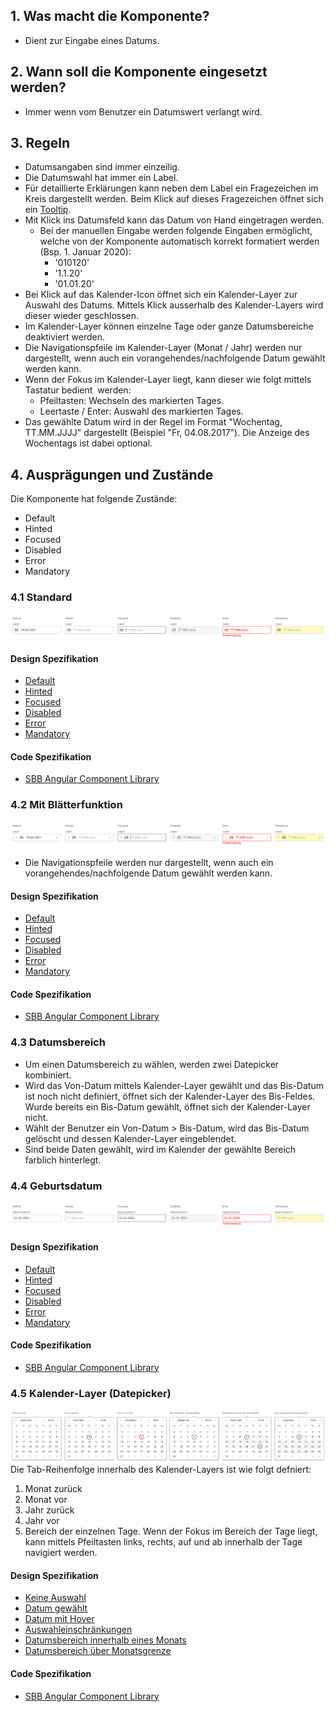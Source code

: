 ## 1. Was macht die Komponente?
* Dient zur Eingabe eines Datums.


## 2. Wann soll die Komponente eingesetzt werden?
* Immer wenn vom Benutzer ein Datumswert verlangt wird.


## 3. Regeln
* Datumsangaben sind immer einzeilig.
* Die Datumswahl hat immer ein Label.
* Für detaillierte Erklärungen kann neben dem Label ein Fragezeichen im Kreis dargestellt werden. Beim Klick auf dieses Fragezeichen öffnet sich ein [Tooltip](https://digital.sbb.ch/de/webapps/components/tooltip).
* Mit Klick ins Datumsfeld kann das Datum von Hand eingetragen werden.
    * Bei der manuellen Eingabe werden folgende Eingaben ermöglicht, welche von der Komponente automatisch korrekt formatiert werden (Bsp. 1. Januar 2020):
        * '010120'
        * '1.1.20'
        * '01.01.20'
* Bei Klick auf das Kalender-Icon öffnet sich ein Kalender-Layer zur Auswahl des Datums. Mittels Klick ausserhalb des Kalender-Layers wird dieser wieder geschlossen.
* Im Kalender-Layer können einzelne Tage oder ganze Datumsbereiche deaktiviert werden.
* Die Navigationspfeile im Kalender-Layer (Monat / Jahr) werden nur dargestellt, wenn auch ein vorangehendes/nachfolgende Datum gewählt werden kann.
* Wenn der Fokus im Kalender-Layer liegt, kann dieser wie folgt mittels Tastatur bedient  werden:
    * Pfeiltasten: Wechseln des markierten Tages.
    * Leertaste / Enter: Auswahl des markierten Tages.
* Das gewählte Datum wird in der Regel im Format "Wochentag, TT.MM.JJJJ" dargestellt (Beispiel "Fr, 04.08.2017"). Die Anzeige des Wochentags ist dabei optional.


## 4. Ausprägungen und Zustände 
Die Komponente hat folgende Zustände:
* Default
* Hinted
* Focused
* Disabled
* Error
* Mandatory

### 4.1 Standard
![Darstellung der Komponente Datumsauswahl in der Standard Ausprägung](https://raw.githubusercontent.com/sbb-design-systems/design-system-webapp-documentation/master/documentation/components/datepicker/images/Dateinput_Default.png 'class: image')

#### Design Spezifikation
* [Default](https://www.sketch.com/s/58b25e4c-bf9c-4f74-973f-503538fcbea2/a/QqD1rL#Inspector)
* [Hinted](https://www.sketch.com/s/58b25e4c-bf9c-4f74-973f-503538fcbea2/a/jggqqgm#Inspector)
* [Focused](https://www.sketch.com/s/58b25e4c-bf9c-4f74-973f-503538fcbea2/a/xz0QdJ#Inspector)
* [Disabled](https://www.sketch.com/s/58b25e4c-bf9c-4f74-973f-503538fcbea2/a/EAeG9d#Inspector)
* [Error](https://www.sketch.com/s/58b25e4c-bf9c-4f74-973f-503538fcbea2/a/j14rDm#Inspector)
* [Mandatory](https://www.sketch.com/s/58b25e4c-bf9c-4f74-973f-503538fcbea2/a/dllqqlL#Inspector)

#### Code Spezifikation
* [SBB Angular Component Library](https://sbb-angular.app.sbb.ch/business/components/datepicker)

### 4.2 Mit Blätterfunktion
![Darstellung der Komponente Datumsauswahl mit Blätterfunktion](https://raw.githubusercontent.com/sbb-design-systems/design-system-webapp-documentation/master/documentation/components/datepicker/images/Dateinput_Pageable.png 'class: image')
* Die Navigationspfeile werden nur dargestellt, wenn auch ein vorangehendes/nachfolgende Datum gewählt werden kann.

#### Design Spezifikation
* [Default](https://www.sketch.com/s/58b25e4c-bf9c-4f74-973f-503538fcbea2/a/dAgjvL#Inspector)
* [Hinted](https://www.sketch.com/s/58b25e4c-bf9c-4f74-973f-503538fcbea2/a/zxxOOxM#Inspector)
* [Focused](https://www.sketch.com/s/58b25e4c-bf9c-4f74-973f-503538fcbea2/a/zJyKZM#Inspector)
* [Disabled](https://www.sketch.com/s/58b25e4c-bf9c-4f74-973f-503538fcbea2/a/ZZVnR3#Inspector)
* [Error](https://www.sketch.com/s/58b25e4c-bf9c-4f74-973f-503538fcbea2/a/JRAJrk#Inspector)
* [Mandatory](https://www.sketch.com/s/58b25e4c-bf9c-4f74-973f-503538fcbea2/a/ZOO55O3#Inspector)

#### Code Spezifikation
* [SBB Angular Component Library](https://sbb-angular.app.sbb.ch/business/components/datepicker)

### 4.3 Datumsbereich
* Um einen Datumsbereich zu wählen, werden zwei Datepicker kombiniert.
* Wird das Von-Datum mittels Kalender-Layer gewählt und das Bis-Datum ist noch nicht definiert, öffnet sich der Kalender-Layer des Bis-Feldes. Wurde bereits ein Bis-Datum gewählt, öffnet sich der Kalender-Layer nicht.
* Wählt der Benutzer ein Von-Datum > Bis-Datum, wird das Bis-Datum gelöscht und dessen Kalender-Layer eingeblendet.
* Sind beide Daten gewählt, wird im Kalender der gewählte Bereich farblich hinterlegt.

### 4.4 Geburtsdatum
![Darstellung der Komponente Datumsauswahl zur Eingabe eines Geburtstages](https://raw.githubusercontent.com/sbb-design-systems/design-system-webapp-documentation/master/documentation/components/datepicker/images/Dateinput_Birthdate.png 'class: image')

#### Design Spezifikation
* [Default](https://www.sketch.com/s/58b25e4c-bf9c-4f74-973f-503538fcbea2/a/vjRQy4#Inspector)
* [Hinted](https://www.sketch.com/s/58b25e4c-bf9c-4f74-973f-503538fcbea2/a/47o5vD#Inspector)
* [Focused](https://www.sketch.com/s/58b25e4c-bf9c-4f74-973f-503538fcbea2/a/e0ld4P#Inspector)
* [Disabled](https://www.sketch.com/s/58b25e4c-bf9c-4f74-973f-503538fcbea2/a/GlodxO#Inspector)
* [Error](https://www.sketch.com/s/58b25e4c-bf9c-4f74-973f-503538fcbea2/a/OKeR8m#Inspector)
* [Mandatory](https://www.sketch.com/s/58b25e4c-bf9c-4f74-973f-503538fcbea2/a/Jnnppnk#Inspector)

#### Code Spezifikation
* [SBB Angular Component Library](https://sbb-angular.app.sbb.ch/business/components/datepicker)

### 4.5 Kalender-Layer (Datepicker)
![Darstellung der Komponente Datumsauswahl mit Kalenderdarstellung](https://raw.githubusercontent.com/sbb-design-systems/design-system-webapp-documentation/master/documentation/components/datepicker/images/Dateinput_Picker.png 'class: image')
Die Tab-Reihenfolge innerhalb des Kalender-Layers ist wie folgt defniert:
1. Monat zurück
2. Monat vor
3. Jahr zurück
4. Jahr vor
5. Bereich der einzelnen Tage. Wenn der Fokus im Bereich der Tage liegt, kann mittels Pfeiltasten links, rechts, auf und ab innerhalb der Tage navigiert werden.

#### Design Spezifikation
* [Keine Auswahl](https://www.sketch.com/s/58b25e4c-bf9c-4f74-973f-503538fcbea2/a/mYPKWP#Inspector)
* [Datum gewählt](https://www.sketch.com/s/58b25e4c-bf9c-4f74-973f-503538fcbea2/a/DaEwY4#Inspector)
* [Datum mit Hover](https://www.sketch.com/s/58b25e4c-bf9c-4f74-973f-503538fcbea2/a/j14rQb#Inspector)
* [Auswahleinschränkungen](https://www.sketch.com/s/58b25e4c-bf9c-4f74-973f-503538fcbea2/a/dAgjmj#Inspector)
* [Datumsbereich innerhalb eines Monats](https://www.sketch.com/s/58b25e4c-bf9c-4f74-973f-503538fcbea2/a/zJyK3l#Inspector)
* [Datumsbereich über Monatsgrenze](https://www.sketch.com/s/58b25e4c-bf9c-4f74-973f-503538fcbea2/a/ZZVnjv#Inspector)

#### Code Spezifikation
* [SBB Angular Component Library](https://sbb-angular.app.sbb.ch/business/components/datepicker)

